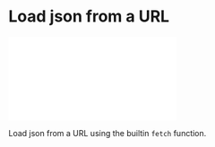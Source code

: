 # Load json from a URL

![fetchJson.js](fetchJson.js "Load json from a URL")

Load json from a URL using the builtin `fetch` function.